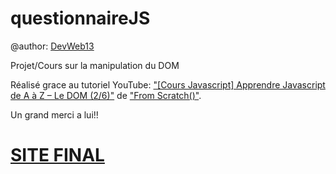# questionnaireJS

@author: [DevWeb13](https://twitter.com/DeveloppementW1)

Projet/Cours sur la manipulation du DOM

Réalisé grace au tutoriel YouTube: ["[Cours Javascript] Apprendre Javascript de A à Z – Le DOM (2/6)"](https://www.youtube.com/watch?v=6q-zt0aQ74U&list=PLEiMYEzpB4QuS8AXU9eAz1aw_WBknPn1E&index=2) de ["From Scratch()"]( https://twitter.com/KobeKenjo).

Un grand merci a lui!!

# [SITE FINAL](https://devweb13.github.io/questionnaireJS/)
